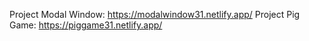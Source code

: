 Project Modal Window: https://modalwindow31.netlify.app/
Project Pig Game: https://piggame31.netlify.app/
